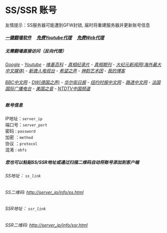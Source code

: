 # SS/SSR 账号 

友情提示：SS服务器可能遭到GFW封锁, 届时将重建服务器并更新账号信息

##### [一键翻墙软件](https://github.com/gfw-breaker/nogfw/blob/master/README.md) &nbsp;&nbsp;&nbsp;  [免费Youtube代理](https://github.com/gfw-breaker/heroku-node-proxy#--end--) &nbsp;&nbsp;&nbsp; [免费Web代理](https://github.com/gfw-breaker/you2php-heroku#--end--)


#####  无需翻墙直接访问（反向代理）
######  [Google](http://localhost:8888/search?q=425事件) - [Youtube](http://localhost:8700/results?search_query=425事件) - [维基百科](http://localhost:8100/wiki/喬高-麥塔斯調查報告) - [真相纪录片](http://localhost:10080/videos) - [真相期刊](http://localhost:8300/display.aspx?category_id=3&zhuanti_id=2) - [大纪元新闻网(海外最大中文媒体)](http://localhost:10080) - [新唐人电视台](http://localhost:8000) - [希望之声](http://localhost:8200) - [神韵艺术团](http://localhost:8000/xtr/gb/prog673.html) - [我的博客](http://localhost:10000/)<br/> <br/> [BBC中文网](http://localhost:9100/zhongwen) - [DW(德国之声)](http://localhost:9200/zh/在线报导/s-9058?&zhongwen=simp) - [华尔街日报](http://localhost:9300) - [纽约时报中文网](http://localhost:9400) - [路透中文网](http://localhost:9500/)  - [法国国际广播电台](http://localhost:9600/) - [美国之音](http://localhost:9700/) - [NTDTV中国频道](http://localhost:10080/info/tv.html)

##### 账号信息
IP地址：`server_ip`  
端口号：`server_port`  
密码  : `password`  
加密  ：`method`  
协议  ：`protocol`  
混淆  : `obfs`  

##### 您也可以粘贴SS/SSR地址或通过扫描二维码自动将账号添加到客户端

######  SS地址： `ss_link`   
######  SS二维码:  <a href="http://server_ip/info/ss.html" target="_blank">http://server_ip/info/ss.html</a>

######  SSR地址： `ssr_link`     
######  SSR二维码:  <a href="http://server_ip/info/ssr.html" target="_blank">http://server_ip/info/ssr.html</a>


